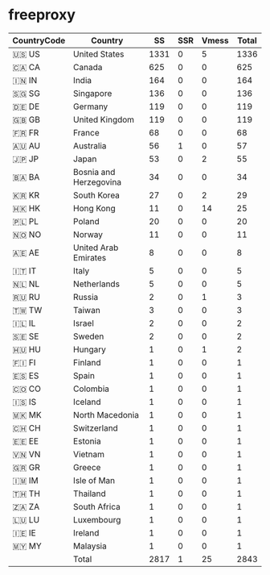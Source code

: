 # freeproxy

|CountryCode|Country|SS|SSR|Vmess|Total|
|  ----  | ----  |  ----  | ----  |  ----  | ----  |
|🇺🇸 US|United States|1331|0|5|1336|
|🇨🇦 CA|Canada|625|0|0|625|
|🇮🇳 IN|India|164|0|0|164|
|🇸🇬 SG|Singapore|136|0|0|136|
|🇩🇪 DE|Germany|119|0|0|119|
|🇬🇧 GB|United Kingdom|119|0|0|119|
|🇫🇷 FR|France|68|0|0|68|
|🇦🇺 AU|Australia|56|1|0|57|
|🇯🇵 JP|Japan|53|0|2|55|
|🇧🇦 BA|Bosnia and Herzegovina|34|0|0|34|
|🇰🇷 KR|South Korea|27|0|2|29|
|🇭🇰 HK|Hong Kong|11|0|14|25|
|🇵🇱 PL|Poland|20|0|0|20|
|🇳🇴 NO|Norway|11|0|0|11|
|🇦🇪 AE|United Arab Emirates|8|0|0|8|
|🇮🇹 IT|Italy|5|0|0|5|
|🇳🇱 NL|Netherlands|5|0|0|5|
|🇷🇺 RU|Russia|2|0|1|3|
|🇹🇼 TW|Taiwan|3|0|0|3|
|🇮🇱 IL|Israel|2|0|0|2|
|🇸🇪 SE|Sweden|2|0|0|2|
|🇭🇺 HU|Hungary|1|0|1|2|
|🇫🇮 FI|Finland|1|0|0|1|
|🇪🇸 ES|Spain|1|0|0|1|
|🇨🇴 CO|Colombia|1|0|0|1|
|🇮🇸 IS|Iceland|1|0|0|1|
|🇲🇰 MK|North Macedonia|1|0|0|1|
|🇨🇭 CH|Switzerland|1|0|0|1|
|🇪🇪 EE|Estonia|1|0|0|1|
|🇻🇳 VN|Vietnam|1|0|0|1|
|🇬🇷 GR|Greece|1|0|0|1|
|🇮🇲 IM|Isle of Man|1|0|0|1|
|🇹🇭 TH|Thailand|1|0|0|1|
|🇿🇦 ZA|South Africa|1|0|0|1|
|🇱🇺 LU|Luxembourg|1|0|0|1|
|🇮🇪 IE|Ireland|1|0|0|1|
|🇲🇾 MY|Malaysia|1|0|0|1|
||Total|2817|1|25|2843|
